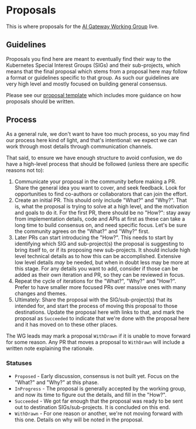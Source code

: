 # Proposals

This is where proposals for the [AI Gateway Working Group] live.

[AI Gateway Working Group]:https://github.com/kubernetes/community/tree/master/wg-ai-gateway

## Guidelines

Proposals you find here are meant to eventually find their way to the
Kubernetes Special Interest Groups (SIGs) and their sub-projects, which means
that the final proposal which stems from a proposal here may follow a format
or guidelines specific to that group. As such our guidelines are very high
level and mostly focused on building general consensus.

Please see our [proposal template](/proposals/template.md) which includes
more guidance on how proposals should be written.

## Process

As a general rule, we don't want to have too much process, so you may find our
process here kind of light, and that's intentional: we expect we can work
through most details through communication channels.

That said, to ensure we have enough structure to avoid confusion, we do
have a high-level process that should be followed (unless there are specific
reasons not to):

1. Communicate your proposal in the community before making a PR. Share the
   general idea you want to cover, and seek feedback. Look for opportunities
   to find co-authors or collaborators that can join the effort.
2. Create an initial PR. This should only include "What?" and "Why?". That is,
   what the proposal is trying to solve at a high level, and the motivation
   and goals to do it. For the first PR, there should be no "How?": stay away
   from implementation details, code and APIs at first as these can take a
   long time to build consensus on, and need specific focus. Let's be sure the
   community agrees on the "What?" and "Why?" first.
3. Later PRs can start introducing the "How?". This needs to start by
   identifying which SIG and sub-project(s) the proposal is suggesting to bring
   itself to, or if its proposing new sub-projects. It should include high
   level technical details as to how this can be accomplished. Extensive low
   level details _may_ be needed, but when in doubt less may be more at this
   stage. For any details you want to add, consider if those can be added as
   their own iteration and PR, so they can be reviewed in focus.
4. Repeat the cycle of iterations for the "What?", "Why?" and "How?". Prefer to
   have smaller more focused PRs over massive ones with many changes and
   themes.
5. Ultimately: Share the proposal with the SIG/sub-project(s) that its intended
   for, and start the process of moving this proposal to those destinations.
   Update the proposal here with links to that, and mark the proposal as
   `Succeeded` to indicate that we're done with the proposal here and it has
   moved on to these other places.

The WG leads may mark a proposal `WithDrawn` if it is unable to move forward
for some reason. Any PR that moves a proposal to `WithDrawn` will include a
written note explaining the rationale.

### Statuses

- `Proposed` - Early discussion, consensus is not built yet. Focus on the
  "What?" and "Why?" at this phase.
- `InProgress` - The proposal is generally accepted by the working group, and
  now its time to figure out the details, and fill in the "How?".
- `Succeeded` - We got far enough that the proposal was ready to be sent out
  to destination SIGs/sub-projects. It is concluded on this end.
- `WithDrawn` - For one reason or another, we're not moving forward with this
  one. Details on why will be noted in the proposal.
